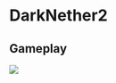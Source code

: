 # DarkNether2


## Gameplay
[![](https://img.youtube.com/vi/1npO2ONmKUM/sddefault.jpg)](https://youtu.be/1npO2ONmKUM)
